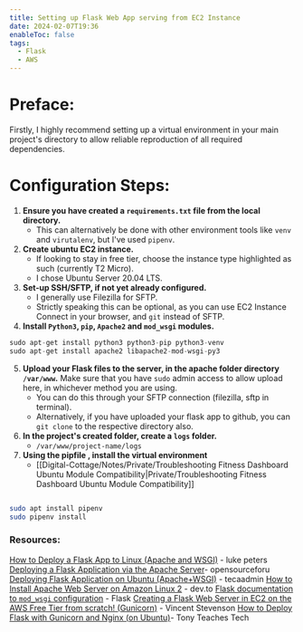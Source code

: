 ```yaml
---
title: Setting up Flask Web App serving from EC2 Instance
date: 2024-02-07T19:36
enableToc: false
tags:
  - Flask
  - AWS
---
```

# Preface: 
Firstly, I highly recommend setting up a virtual environment in your main project's directory to allow reliable reproduction of all required dependencies. 
# Configuration Steps:

1. **Ensure you have created a `requirements.txt`  file from the local directory.**
	- This can alternatively be done with other environment tools like `venv` and `virutalenv`, but I've used `pipenv`. 
2. **Create ubuntu EC2 instance.** 
	- If looking to stay in free tier, choose the instance type highlighted as such (currently T2 Micro). 
	- I chose Ubuntu Server 20.04 LTS. 
3. **Set-up SSH/SFTP, if not yet already configured.** 
	- I generally use Filezilla for SFTP. 
	- Strictly speaking this can be optional, as you can use EC2 Instance Connect in your browser, and `git` instead of SFTP. 
1. **Install `Python3`, `pip`, `Apache2` and `mod_wsgi` modules.** 
```py
sudo apt-get install python3 python3-pip python3-venv 
sudo apt-get install apache2 libapache2-mod-wsgi-py3
```
5. **Upload your Flask files to the server, in the apache folder directory `/var/www`.** 
	Make sure that you have `sudo` admin access to allow upload here, in whichever method you are using. 
	- You can do this through your SFTP connection (filezilla, sftp in terminal).
	- Alternatively, if you have uploaded your flask app to github, you can `git clone` to the respective directory also.
6. **In the project's created folder, create a `logs` folder.**
	- `/var/www/project-name/logs`
7. **Using the pipfile , install the virtual environment**
	- [[Digital-Cottage/Notes/Private/Troubleshooting Fitness Dashboard Ubuntu Module Compatibility|Private/Troubleshooting Fitness Dashboard Ubuntu Module Compatibility]]
```sh

sudo apt install pipenv
sudo pipenv install
```


### Resources:
[How to Deploy a Flask App to Linux (Apache and WSGI)](https://www.youtube.com/watch?v=w0QDAg85Oow) - luke peters
[Deploying a Flask Application via the Apache Server](https://www.opensourceforu.com/2023/03/deploying-a-flask-application-via-the-apache-server/)- opensourceforu
[Deploying Flask Application on Ubuntu (Apache+WSGI)](https://tecadmin.net/deploying-flask-application-on-ubuntu-apache-wsgi/) - tecaadmin
[How to Install Apache Web Server on Amazon Linux 2](https://dev.to/mkabumattar/how-to-install-apache-web-server-on-amazon-linux-2-31l) - dev.to
[Flask documentation to `mod_wsgi` configuration](https://flask.palletsprojects.com/en/2.3.x/deploying/mod_wsgi/) - Flask
[Creating a Flask Web Server in EC2 on the AWS Free Tier from scratch! (Gunicorn)](https://www.youtube.com/watch?v=z5XiVh6v4uI) - Vincent Stevenson
[How to Deploy Flask with Gunicorn and Nginx (on Ubuntu)](https://www.youtube.com/watch?v=KWIIPKbdxD0)- Tony Teaches Tech
